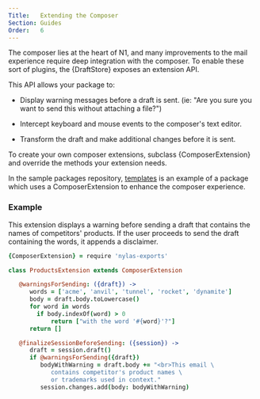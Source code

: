 ```yaml
---
Title:   Extending the Composer
Section: Guides
Order:   6
---
```


The composer lies at the heart of N1, and many improvements to the mail experience require deep integration with the composer. To enable these sort of plugins, the {DraftStore} exposes an extension API.

This API allows your package to:

- Display warning messages before a draft is sent. (ie: "Are you sure you want to send this without attaching a file?")

- Intercept keyboard and mouse events to the composer's text editor.

- Transform the draft and make additional changes before it is sent.

To create your own composer extensions, subclass {ComposerExtension} and override the methods your extension needs.

In the sample packages repository, [templates]() is an example of a package which uses a ComposerExtension to enhance the composer experience.

### Example

This extension displays a warning before sending a draft that contains the names of competitors' products. If the user proceeds to send the draft containing the words, it appends a disclaimer.

```coffee
{ComposerExtension} = require 'nylas-exports'

class ProductsExtension extends ComposerExtension

   @warningsForSending: ({draft}) ->
      words = ['acme', 'anvil', 'tunnel', 'rocket', 'dynamite']
      body = draft.body.toLowercase()
      for word in words
        if body.indexOf(word) > 0
        	return ["with the word '#{word}'?"]
	  return []

   @finalizeSessionBeforeSending: ({session}) ->
      draft = session.draft()
      if @warningsForSending({draft})
         bodyWithWarning = draft.body += "<br>This email \
         	contains competitor's product names \
        	or trademarks used in context."
         session.changes.add(body: bodyWithWarning)
```
